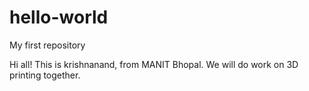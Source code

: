 # hello-world
My first repository

Hi all!
This is krishnanand, from MANIT Bhopal.
We will do work on 3D printing together.
